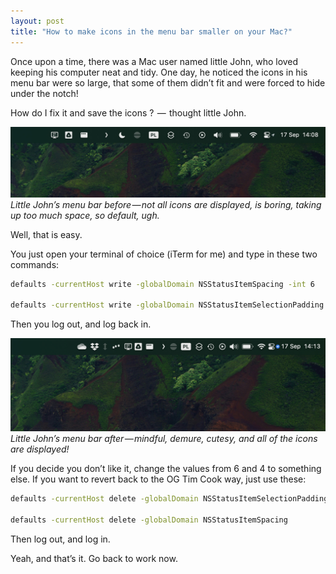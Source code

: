 ```yaml
---
layout: post
title: "How to make icons in the menu bar smaller on your Mac?"
---
```


Once upon a time, there was a Mac user named little John, who loved keeping his computer neat and tidy. One day, he noticed the icons in his menu bar were so large, that some of them didn’t fit and were forced to hide under the notch!

How do I fix it and save the icons ?  —  thought little John.

![](../assets/images/make-menubar-icons-smaller/before.jpg)
*Little John’s menu bar before — not all icons are displayed, is boring, taking up too much space, so default, ugh.*

Well, that is easy.

You just open your terminal of choice (iTerm for me) and type in these two commands:

```sh
defaults -currentHost write -globalDomain NSStatusItemSpacing -int 6

defaults -currentHost write -globalDomain NSStatusItemSelectionPadding -int 4
```

Then you log out, and log back in.

![](../assets/images/make-menubar-icons-smaller/after.jpg)
*Little John’s menu bar after — mindful, demure, cutesy, and all of the icons are displayed!*

If you decide you don’t like it, change the values from 6 and 4 to something else. If you want to revert back to the OG Tim Cook way, just use these:

```sh
defaults -currentHost delete -globalDomain NSStatusItemSelectionPadding

defaults -currentHost delete -globalDomain NSStatusItemSpacing
```

Then log out, and log in.

Yeah, and that’s it. Go back to work now.
